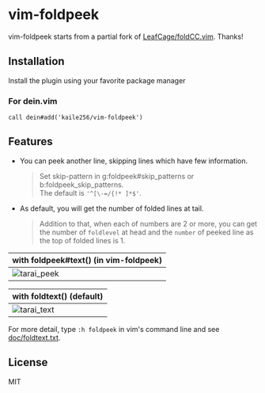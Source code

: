 # vim-foldpeek

vim-foldpeek starts from a partial fork of
[LeafCage/foldCC.vim](https://github.com/LeafCage/foldCC.vim).
Thanks!

## Installation

Install the plugin using your favorite package manager

### For dein.vim

```vim
call dein#add('kaile256/vim-foldpeek')
```

## Features

- You can peek another line, skipping lines which have few information.

  > Set skip-pattern in g:foldpeek#skip_patterns or b:foldpeek_skip_patterns.  
  > The default is `'^[\-=/{!* ]*$'`.

- As default, you will get the number of folded lines at tail.

  > Addition to that, when each of numbers are 2 or more,
  > you can get the number of `foldlevel` at head
  > and the `number` of peeked line as the top of folded lines is 1.

| with foldpeek#text() (in vim-foldpeek)                                                                              |
| ------------------------------------------------------------------------------------------------------------------- |
| ![tarai_peek](https://user-images.githubusercontent.com/46470475/71542810-3b0d5800-29ae-11ea-88aa-05d7246935c9.png) |

| with foldtext() (default)                                                                                           |
| ------------------------------------------------------------------------------------------------------------------- |
| ![tarai_text](https://user-images.githubusercontent.com/46470475/71542809-3b0d5800-29ae-11ea-9d34-297d9ab86514.png) |

For more detail, type `:h foldpeek` in vim's command line and see
[doc/foldtext.txt](https://github.com/kaile256/vim-foldpeek/blob/master/doc/foldtext.txt).

## License

MIT
